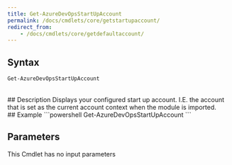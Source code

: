 ```yaml
---
title: Get-AzureDevOpsStartUpAccount
permalink: /docs/cmdlets/core/getstartupaccount/
redirect_from:
    - /docs/cmdlets/core/getdefaultaccount/
---
```


## Syntax
```powershell
Get-AzureDevOpsStartUpAccount
```

<br>
## Description
Displays your configured start up account.  I.E. the account that is set as the current account context when the module is imported.

<br>
## Example
```powershell
Get-AzureDevOpsStartUpAccount
```

## Parameters
This Cmdlet has no input parameters